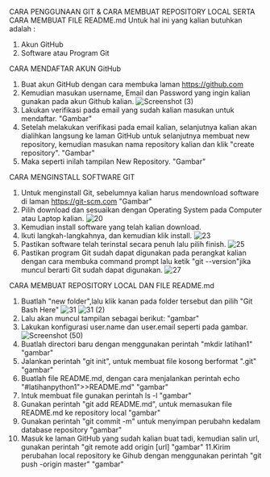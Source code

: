 CARA PENGGUNAAN GIT & CARA MEMBUAT REPOSITORY LOCAL SERTA CARA MEMBUAT FILE README.md
Untuk hal ini yang kalian butuhkan adalah :
  1. Akun GitHub
  2. Software atau Program Git

CARA MENDAFTAR AKUN GitHub
  1. Buat akun GitHub dengan cara membuka laman https://github.com
  2. Kemudian masukan username, Email dan Password yang ingin kalian gunakan pada akun Github kalian.
  ![Screenshot (3)](https://user-images.githubusercontent.com/57002773/67613055-20164000-f7d3-11e9-8ed6-754abf3e0760.png)
  3. Lakukan verifikasi pada email yang sudah kalian masukan untuk mendaftar.
  "Gambar"
  4. Setelah melakukan verifikasi pada email kalian, selanjutnya kalian akan dialihkan langsung ke laman GitHub untuk selanjutnya membuat new repository, kemudian masukan nama repository kalian dan klik "create repository".
  "Gambar"
  5. Maka seperti inilah tampilan New Repository.
  "Gambar"
 
 CARA MENGINSTALL SOFTWARE GIT
  1. Untuk menginstall Git, sebelumnya kalian harus mendownload software di laman https://git-scm.com
  "Gambar"
  2. Pilih download dan sesuaikan dengan Operating System pada Computer atau Laptop kalian.
  ![20](https://user-images.githubusercontent.com/57002773/67614210-1eed0f00-f7e3-11e9-9f5f-bcbc225047c1.png)
  3. Kemudian install software yang telah kalian download.
  4. Ikuti langkah-langkahnya, dan kemudian klik install.
  ![23](https://user-images.githubusercontent.com/57002773/67614211-23b1c300-f7e3-11e9-9b0c-e89e31691916.png)
  5. Pastikan software telah terinstal secara penuh lalu pilih finish.
  ![25](https://user-images.githubusercontent.com/57002773/67614213-28767700-f7e3-11e9-9fee-da972e033ff4.png)
  6. Pastikan program Git sudah dapat digunakan pada perangkat kalian dengan cara membuka command prompt lalu ketik "git --version"jika muncul berarti Git sudah dapat digunakan.
  ![27](https://user-images.githubusercontent.com/57002773/67614215-2e6c5800-f7e3-11e9-8352-09dcf5371e03.png)
  
  CARA MEMBUAT REPOSITORY LOCAL DAN FILE README.md
   1. Buatlah "new folder",lalu klik kanan pada folder tersebut dan pilih "Git Bash Here"
   ![31](https://user-images.githubusercontent.com/57002773/67614222-3b894700-f7e3-11e9-9e8b-0116208bff64.png)
   ![31 (2)](https://user-images.githubusercontent.com/57002773/67614219-362bfc80-f7e3-11e9-95fb-a24c98b307a4.png)
   2. Lalu akan muncul tampilan sebagai berikut:
   "gambar"
   3. Lakukan konfigurasi user.name dan user.email seperti pada gambar.
   ![Screenshot (50)](https://user-images.githubusercontent.com/57002773/67614226-49d76300-f7e3-11e9-8d35-dd6bb3aa5a38.png)
   4. Buatlah directori baru dengan menggunakan perintah "mkdir latihan1"
   "gambar"
   5. Jalankan perintah "git init", untuk membuat file kosong berformat ".git"
   "gambar"
   6. Buatlah file README.md, dengan cara menjalankan perintah echo "#latihanpython1">>README.md"
   "gambar"
   7. Intuk membuat file gunakan perintah ls -l
   "gambar"
   8. Gunakan perintah "git add README.md", untuk memasukan file README.md ke repository local
   "gambar"
   9. Gunakan perintah "git commit -m" untuk menyimpan perubahn kedalam database repository
   "gambar"
   10. Masuk ke laman GitHub yang sudah kalian buat tadi, kemudian salin url, gunakan perintah "git remote add origin [url]
   "gambar"
   11.Kirim perubahan local repository ke Gihub dengan menggunakan perintah "git push -origin master"
   "gambar"
   
